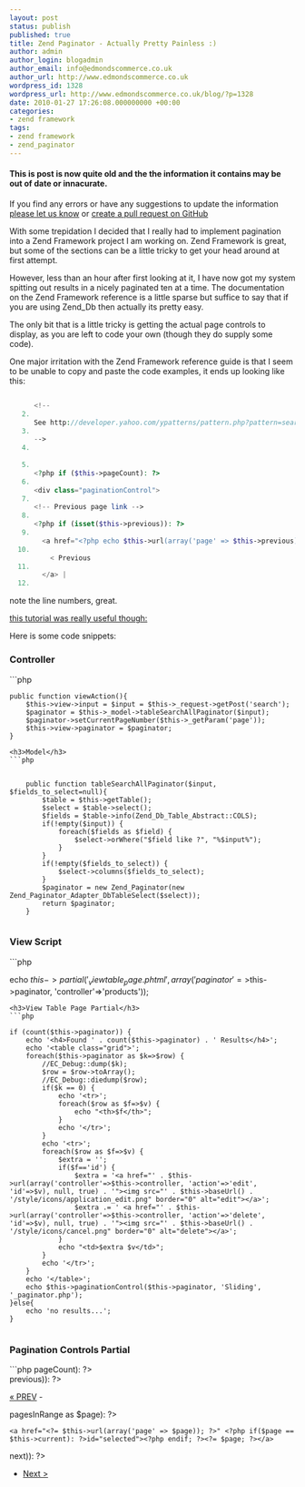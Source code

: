 ```yaml
---
layout: post
status: publish
published: true
title: Zend Paginator - Actually Pretty Painless :)
author: admin
author_login: blogadmin
author_email: info@edmondscommerce.co.uk
author_url: http://www.edmondscommerce.co.uk
wordpress_id: 1328
wordpress_url: http://www.edmondscommerce.co.uk/blog/?p=1328
date: 2010-01-27 17:26:08.000000000 +00:00
categories:
- zend framework
tags:
- zend framework
- zend_paginator
---
```

<div class="oldpost"><h4>This is post is now quite old and the the information it contains may be out of date or innacurate.</h4>
<p>
If you find any errors or have any suggestions to update the information <a href="http://edmondscommerce.github.io/contact-us/index.html">please let us know</a>
or <a href="https://github.com/edmondscommerce/edmondscommerce.github.io">create a pull request on GitHub</a>
</p>
</div>
With some trepidation I decided that I really had to implement pagination into a Zend Framework project I am working on. Zend Framework is great, but some of the sections can be a little tricky to get your head around at first attempt.

However, less than an hour after first looking at it, I have now got my system spitting out results in a nicely paginated ten at a time. The documentation on the Zend Framework reference is a little sparse but suffice to say that if you are using Zend_Db then actually its pretty easy. 

The only bit that is a little tricky is getting the actual page controls to display, as you are left to code your own (though they do supply some code).

One major irritation with the Zend Framework reference guide is that I seem to be unable to copy and paste the code examples, it ends up looking like this:

```php

      <!--
   2.
      See http://developer.yahoo.com/ypatterns/pattern.php?pattern=searchpagination
   3.
      -->
   4.
       
   5.
      <?php if ($this->pageCount): ?>
   6.
      <div class="paginationControl">
   7.
      <!-- Previous page link -->
   8.
      <?php if (isset($this->previous)): ?>
   9.
        <a href="<?php echo $this->url(array('page' => $this->previous)); ?>">
  10.
          < Previous
  11.
        </a> |
  12.

```

note the line numbers, great.

<a href="http://teethgrinder.co.uk/perm.php?a=Zend-Framework-MySQL-DB-Pagination-Tutorial">this tutorial was really useful though:</a>

Here is some code snippets:

<h3>Controller</h3>
```php

    public function viewAction(){        
        $this->view->input = $input = $this->_request->getPost('search');
        $paginator = $this->_model->tableSearchAllPaginator($input);
        $paginator->setCurrentPageNumber($this->_getParam('page'));
        $this->view->paginator = $paginator;
    }


```
<h3>Model</h3>
```php


    public function tableSearchAllPaginator($input, $fields_to_select=null){
        $table = $this->getTable();
        $select = $table->select();
        $fields = $table->info(Zend_Db_Table_Abstract::COLS);
        if(!empty($input)) {
            foreach($fields as $field) {
                $select->orWhere("$field like ?", "%$input%");
            }
        }
        if(!empty($fields_to_select)) {
            $select->columns($fields_to_select);
        }
        $paginator = new Zend_Paginator(new Zend_Paginator_Adapter_DbTableSelect($select));
        return $paginator;
    }


```
<h3>View Script</h3>
```php

echo $this->partial('_viewtable_page.phtml', array('paginator'=>$this->paginator, 'controller'=>'products'));

```
<h3>View Table Page Partial</h3>
```php

if (count($this->paginator)) {
    echo '<h4>Found ' . count($this->paginator) . ' Results</h4>';
    echo '<table class="grid">';
    foreach($this->paginator as $k=>$row) {
        //EC_Debug::dump($k);
        $row = $row->toArray();
        //EC_Debug::diedump($row);
        if($k == 0) {
            echo '<tr>';
            foreach($row as $f=>$v) {
                echo "<th>$f</th>";
            }
            echo '</tr>';
        }
        echo '<tr>';
        foreach($row as $f=>$v) {
            $extra = '';
            if($f=='id') {
                $extra = '<a href="' . $this->url(array('controller'=>$this->controller, 'action'=>'edit', 'id'=>$v), null, true) . '"><img src="' . $this->baseUrl() . '/style/icons/application_edit.png" border="0" alt="edit"></a>';
                $extra .= ' <a href="' . $this->url(array('controller'=>$this->controller, 'action'=>'delete', 'id'=>$v), null, true) . '"><img src="' . $this->baseUrl() . '/style/icons/cancel.png" border="0" alt="delete"></a>';
            }
            echo "<td>$extra $v</td>";
        }
        echo '</tr>';
    }
    echo '</table>';
    echo $this->paginationControl($this->paginator, 'Sliding', '_paginator.php');
}else{
    echo 'no results...';
}


```
<h3>Pagination Controls Partial</h3>
```php

<?php if ($this->pageCount): ?>
<div class="pagination">

<?php if (isset($this->previous)): ?>
  <a href="<?= $this->url(array('page' => $this->previous)); ?>">« PREV</a> -
<?php endif; ?>

<?php
    /* Page links */

    foreach ($this->pagesInRange as $page): ?>
    <a href="<?= $this->url(array('page' => $page)); ?>" <?php if($page == $this->current): ?>id="selected"><?php endif; ?><?= $page; ?></a>
<?php endforeach; ?>

<?php if (isset($this->next)): ?>
 - <a href="<?= $this->url(array('page' => $this->next)); ?>">Next ></a>
<?php endif; ?>

</div>
<?php endif; ?>

```
